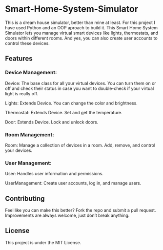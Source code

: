 # Smart-Home-System-Simulator

This is a dream house simulator, better than mine at least. For this project I have used Python and an OOP aproach to build it. This Smart Home System Simulator lets you manage virtual smart devices like lights, thermostats, and doors within different rooms. And yes, you can also create user accounts to control these devices. 

## Features

### Device Management:

Device: The base class for all your virtual devices. You can turn them on or off and check their status in case you want to double-check if your virtual light is really off.

Lights: Extends Device. You can change the color and brightness. 

Thermostat: Extends Device. Set and get the temperature.

Door: Extends Device. Lock and unlock doors.

### Room Management:

Room: Manage a collection of devices in a room. Add, remove, and control your devices. 

### User Management:

User: Handles user information and permissions. 

UserManagement: Create user accounts, log in, and manage users. 

## Contributing

Feel like you can make this better? Fork the repo and submit a pull request. Improvements are always welcome, just don’t break anything.

## License

This project is under the MIT License.
